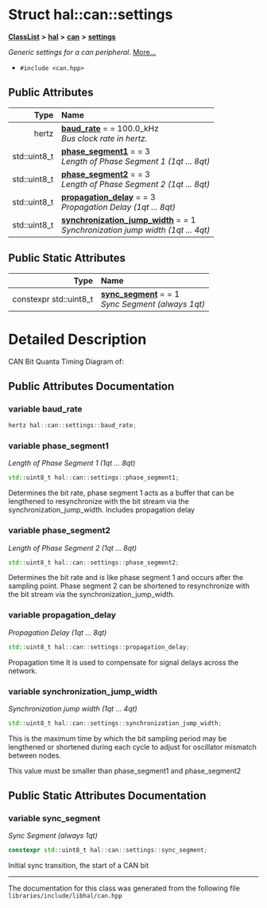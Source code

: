 

# Struct hal::can::settings



[**ClassList**](annotated.md) **>** [**hal**](namespacehal.md) **>** [**can**](classhal_1_1can.md) **>** [**settings**](structhal_1_1can_1_1settings.md)



_Generic settings for a can peripheral._ [More...](#detailed-description)

* `#include <can.hpp>`





















## Public Attributes

| Type | Name |
| ---: | :--- |
|  hertz | [**baud\_rate**](#variable-baud_rate)   = = 100.0\_kHz<br>_Bus clock rate in hertz._  |
|  std::uint8\_t | [**phase\_segment1**](#variable-phase_segment1)   = = 3<br>_Length of Phase Segment 1 (1qt ... 8qt)_  |
|  std::uint8\_t | [**phase\_segment2**](#variable-phase_segment2)   = = 3<br>_Length of Phase Segment 2 (1qt ... 8qt)_  |
|  std::uint8\_t | [**propagation\_delay**](#variable-propagation_delay)   = = 3<br>_Propagation Delay (1qt ... 8qt)_  |
|  std::uint8\_t | [**synchronization\_jump\_width**](#variable-synchronization_jump_width)   = = 1<br>_Synchronization jump width (1qt ... 4qt)_  |


## Public Static Attributes

| Type | Name |
| ---: | :--- |
|  constexpr std::uint8\_t | [**sync\_segment**](#variable-sync_segment)   = = 1<br>_Sync Segment (always 1qt)_  |










































# Detailed Description


CAN Bit Quanta Timing Diagram of:  


    
## Public Attributes Documentation




### variable baud\_rate 

```C++
hertz hal::can::settings::baud_rate;
```






### variable phase\_segment1 

_Length of Phase Segment 1 (1qt ... 8qt)_ 
```C++
std::uint8_t hal::can::settings::phase_segment1;
```



Determines the bit rate, phase segment 1 acts as a buffer that can be lengthened to resynchronize with the bit stream via the synchronization\_jump\_width. Includes propagation delay 


        



### variable phase\_segment2 

_Length of Phase Segment 2 (1qt ... 8qt)_ 
```C++
std::uint8_t hal::can::settings::phase_segment2;
```



Determines the bit rate and is like phase segment 1 and occurs after the sampling point. Phase segment 2 can be shortened to resynchronize with the bit stream via the synchronization\_jump\_width. 


        



### variable propagation\_delay 

_Propagation Delay (1qt ... 8qt)_ 
```C++
std::uint8_t hal::can::settings::propagation_delay;
```



Propagation time It is used to compensate for signal delays across the network. 


        



### variable synchronization\_jump\_width 

_Synchronization jump width (1qt ... 4qt)_ 
```C++
std::uint8_t hal::can::settings::synchronization_jump_width;
```



This is the maximum time by which the bit sampling period may be lengthened or shortened during each cycle to adjust for oscillator mismatch between nodes.


This value must be smaller than phase\_segment1 and phase\_segment2 


        
## Public Static Attributes Documentation




### variable sync\_segment 

_Sync Segment (always 1qt)_ 
```C++
constexpr std::uint8_t hal::can::settings::sync_segment;
```



Initial sync transition, the start of a CAN bit 


        

------------------------------
The documentation for this class was generated from the following file `libraries/include/libhal/can.hpp`

